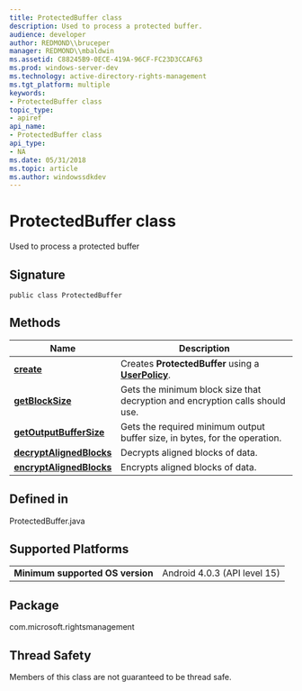 ```yaml
---
title: ProtectedBuffer class
description: Used to process a protected buffer.
audience: developer
author: REDMOND\\bruceper
manager: REDMOND\\mbaldwin
ms.assetid: C88245B9-0ECE-419A-96CF-FC23D3CCAF63
ms.prod: windows-server-dev
ms.technology: active-directory-rights-management
ms.tgt_platform: multiple
keywords:
- ProtectedBuffer class
topic_type:
- apiref
api_name:
- ProtectedBuffer class
api_type:
- NA
ms.date: 05/31/2018
ms.topic: article
ms.author: windowssdkdev
---
```


# ProtectedBuffer class

Used to process a protected buffer

## Signature

``` syntax
public class ProtectedBuffer
```

## Methods



| Name                                                                                        | Description                                                                                 |
|---------------------------------------------------------------------------------------------|---------------------------------------------------------------------------------------------|
| [**create**](protectedbuffer-create-method-java.md)<br/>                             | Creates **ProtectedBuffer** using a [**UserPolicy**](userpolicy-class-java.md).<br/> |
| [**getBlockSize**](protectedbuffer-getblocksize-method-java.md)<br/>                 | Gets the minimum block size that decryption and encryption calls should use.<br/>     |
| [**getOutputBufferSize**](protectedbuffer-getoutputbuffersize-method-java.md)<br/>   | Gets the required minimum output buffer size, in bytes, for the operation.<br/>       |
| [**decryptAlignedBlocks**](protectedbuffer-decryptalignedblocks-method-java.md)<br/> | Decrypts aligned blocks of data.<br/>                                                 |
| [**encryptAlignedBlocks**](protectedbuffer-encryptalignedblocks-method-java.md)<br/> | Encrypts aligned blocks of data.<br/>                                                 |



 

## Defined in

ProtectedBuffer.java

## Supported Platforms



|                                             |                                         |
|---------------------------------------------|-----------------------------------------|
| **Minimum supported OS version**<br/> | Android 4.0.3 (API level 15)<br/> |



 

## Package

com.microsoft.rightsmanagement

## Thread Safety

Members of this class are not guaranteed to be thread safe.

 

 





